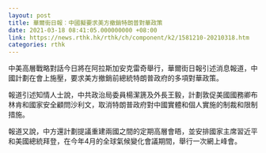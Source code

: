 ```yaml
---
layout: post
title: 華爾街日報︰中國擬要求美方撤銷特朗普對華政策
date: 2021-03-18 08:41:05.000000000 +08:00
link: https://news.rthk.hk/rthk/ch/component/k2/1581210-20210318.htm
categories: rthk
---
```


中美高層戰略對話今日將在阿拉斯加安克雷奇舉行，華爾街日報引述消息報道，中國計劃在會上施壓，要求美方撤銷前總統特朗普政府的多項對華政策。

報道引述知情人士說，中共政治局委員楊潔篪及外長王毅，計劃敦促美國國務卿布林肯和國家安全顧問沙利文，取消特朗普政府對中國實體和個人實施的制裁和限制措施。

報道又說，中方還計劃提議重建兩國之間的定期高層會晤，並安排國家主席習近平和美國總統拜登，在今年4月的全球氣候變化會議期間，舉行一次網上峰會。
